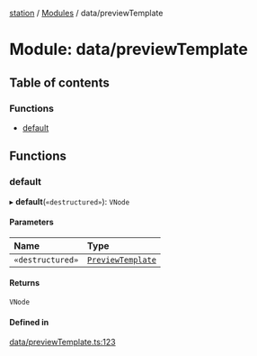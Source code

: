 [station](../README.md) / [Modules](../modules.md) / data/previewTemplate

# Module: data/previewTemplate

## Table of contents

### Functions

- [default](data_previewTemplate.md#default)

## Functions

### default

▸ **default**(`«destructured»`): `VNode`

#### Parameters

| Name | Type |
| :------ | :------ |
| `«destructured»` | [`PreviewTemplate`](../interfaces/types_preview_types.PreviewTemplate.md) |

#### Returns

`VNode`

#### Defined in

[data/previewTemplate.ts:123](https://github.com/kiotosi/station/blob/f3aa893/data/previewTemplate.ts#L123)
